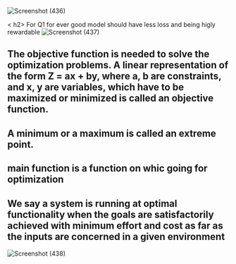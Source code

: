 ![Screenshot (436)](https://user-images.githubusercontent.com/89120960/205013856-55adf147-7b90-49b4-b585-b2cfb16046d4.png)

< h2> For Q1 for ever good model should have less loss and being higly rewardable</h2>
![Screenshot (437)](https://user-images.githubusercontent.com/89120960/205013862-d67ebbfc-5ace-4330-a1b7-efb60efb945b.png)
<div><h2>The objective function is needed to solve the optimization problems. A linear representation of the form Z = ax + by, where a, b 
  are constraints, and x, y are variables, which have to be maximized or minimized is called an objective function.</div></h2>
<div><h2>A minimum or a maximum is called an extreme point.</div></h2>
<h2> main function is a function on whic going for optimization</h2>
<h2>We say a system is running at optimal functionality when the goals are satisfactorily achieved with minimum effort and cost as far as the inputs are concerned in a given environment</h2>

![Screenshot (438)](https://user-images.githubusercontent.com/89120960/205013865-81780763-cd26-408e-89c0-aa2d87190efb.png)
